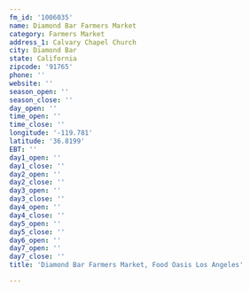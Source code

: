 ```yaml
---
fm_id: '1006035'
name: Diamond Bar Farmers Market
category: Farmers Market
address_1: Calvary Chapel Church
city: Diamond Bar
state: California
zipcode: '91765'
phone: ''
website: ''
season_open: ''
season_close: ''
day_open: ''
time_open: ''
time_close: ''
longitude: '-119.781'
latitude: '36.8199'
EBT: ''
day1_open: ''
day1_close: ''
day2_open: ''
day2_close: ''
day3_open: ''
day3_close: ''
day4_open: ''
day4_close: ''
day5_open: ''
day5_close: ''
day6_open: ''
day7_open: ''
day7_close: ''
title: 'Diamond Bar Farmers Market, Food Oasis Los Angeles'

---
```

